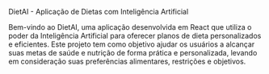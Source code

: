 DietAI - Aplicação de Dietas com Inteligência Artificial

Bem-vindo ao DietAI, uma aplicação desenvolvida em React que utiliza o poder da Inteligência Artificial para oferecer planos de dieta personalizados e eficientes. Este projeto tem como objetivo ajudar os usuários a alcançar suas metas de saúde e nutrição de forma prática e personalizada, levando em consideração suas preferências alimentares, restrições e objetivos.
